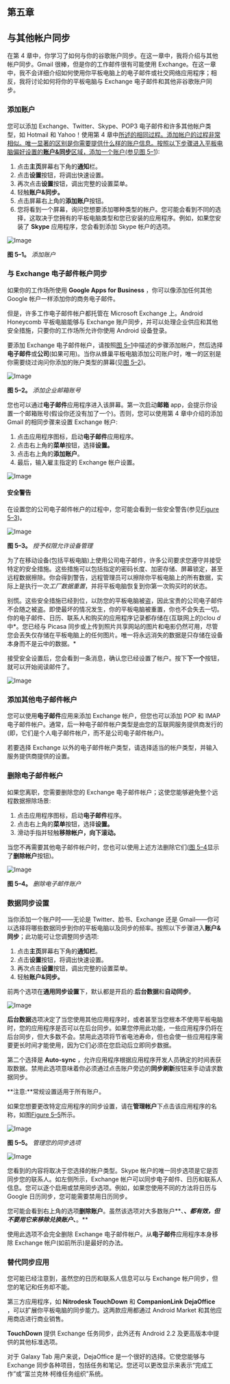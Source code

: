 ## 第五章

## 与其他帐户同步

在第 4 章中，你学习了如何与你的谷歌账户同步。在这一章中，我将介绍与其他帐户同步。Gmail 很棒，但是你的工作邮件很有可能使用 Exchange。在这一章中，我不会详细介绍如何使用你平板电脑上的电子邮件或社交网络应用程序；相反，我将讨论如何将你的平板电脑与 Exchange 电子邮件和其他非谷歌账户同步。

### 添加账户

您可以添加 Exchange、Twitter、Skype、POP3 电子邮件和许多其他帐户类型，如 Hotmail 和 Yahoo！使用第 4 章中[所述的相同过程。添加帐户的过程非常相似。唯一显著的区别是你需要提供什么样的账户信息。按照以下步骤进入平板电脑偏好设置的**账户&同步**区域，添加一个账户(参见](04.html#ch4)[图 5–1](#fig_5_1)):

1.  点击**主页**屏幕右下角的**通知**栏。
2.  点击**设置**按钮，将调出快速设置。
3.  再次点击**设置**按钮，调出完整的设置菜单。
4.  轻触**账户&同步。**
5.  点击屏幕右上角的**添加账户**按钮。
6.  您将看到一个屏幕，询问您想要添加哪种类型的帐户。您可能会看到不同的选择，这取决于您拥有的平板电脑类型和您已安装的应用程序。例如，如果您安装了 **Skype** 应用程序，您会看到添加 Skype 帐户的选项。

![Image](img/0501.jpg)

**图 5–1。** *添加账户*

### 与 Exchange 电子邮件帐户同步

如果你的工作场所使用 **Google Apps for Business** ，你可以像添加任何其他 Google 帐户一样添加你的商务电子邮件。

但是，许多工作电子邮件帐户都托管在 Microsoft Exchange 上。Android Honeycomb 平板电脑能够与 Exchange 账户同步，并可以处理企业供应和其他安全措施，只要你的工作场所允许你使用 Android 设备登录。

要添加 Exchange 电子邮件帐户，请按照[图 5–1](#fig_5_1)中描述的步骤添加帐户，然后选择**电子邮件**或**公司**(如果可用)。当你从蜂巢平板电脑添加公司账户时，唯一的区别是你需要绕过询问你添加的账户类型的屏幕(见[图 5–2](#fig_5_2))。

![Image](img/0502.jpg)

**图 5–2。** *添加企业邮箱账号*

您也可以通过**电子邮件**应用程序进入该屏幕。第一次启动**邮箱** app，会提示你设置一个邮箱账号(假设你还没有加了一个)。否则，您可以使用第 4 章中介绍的添加 Gmail 的相同步骤来设置 Exchange 帐户:

1.  点击应用程序图标，启动**电子邮件**应用程序。
2.  点击右上角的**菜单**按钮，选择**设置。**
3.  点击右上角的**添加账户**。
4.  最后，输入雇主指定的 Exchange 帐户设置。

![Image](img/U0501.jpg)

#### 安全警告

在设置您的公司电子邮件帐户的过程中，您可能会看到一些安全警告(参见[Figure 5–3](#fig_5_3))。

![Image](img/0503.jpg)

**图 5–3。** *授予权限允许设备管理*

为了在移动设备(包括平板电脑)上使用公司电子邮件，许多公司要求您遵守并接受特定的安全措施。这些措施可以包括指定的密码长度、加密存储、屏幕锁定，甚至远程数据擦除。你会得到警告，远程管理员可以擦除你平板电脑上的所有数据，实际上是执行一次*工厂数据重置*，并将平板电脑恢复到你第一次购买时的状态。

别慌。这些安全措施已经到位，以防您的平板电脑被盗，因此宝贵的公司电子邮件不会随之被盗。即使最坏的情况发生，你的平板电脑被重置，你也不会失去一切。你的电子邮件、日历、联系人和购买的应用程序记录都存储在(互联网上的)clou *d* 中*。您已经与 Picasa 同步或上传到照片共享网站的图片和电影仍然可用，尽管您会丢失仅存储在平板电脑上的任何图片。唯一将永远消失的数据是只存储在设备本身而不是云中的数据。*

接受安全设置后，您会看到一条消息，确认您已经设置了帐户。按下**下一个**按钮，就可以开始阅读邮件了。

![Image](img/U0502.jpg)

### 添加其他电子邮件帐户

您可以使用**电子邮件**应用来添加 Exchange 帐户，但您也可以添加 POP 和 IMAP 电子邮件帐户。通常，后一种电子邮件帐户类型是由您的互联网服务提供商发行的(即，它们是个人电子邮件帐户，而不是公司电子邮件帐户)。

若要选择 Exchange 以外的电子邮件帐户类型，请选择适当的帐户类型，并输入服务提供商提供的设置。

### 删除电子邮件帐户

如果您离职，您需要删除您的 Exchange 电子邮件帐户；这使您能够避免整个远程数据擦除场景:

1.  点击应用程序图标，启动**电子邮件**程序。
2.  点击右上角的**菜单**按钮，选择**设置。**
3.  滑动手指并轻触**移除帐户，向下滚动。**

当您不再需要其他电子邮件帐户时，您也可以使用上述方法删除它们([图 5–4](#fig_5_4)显示了**删除帐户**按钮)。

![Image](img/0504.jpg)

**图 5–4。** *删除电子邮件账户*

### 数据同步设置

当你添加一个账户时——无论是 Twitter、脸书、Exchange 还是 Gmail——你可以选择将哪些数据同步到你的平板电脑以及同步的频率。按照以下步骤进入**账户&同步**；此功能可让您调整同步选项:

1.  点击**主页**屏幕右下角的**通知栏**。
2.  点击**设置**按钮，将调出快速设置。
3.  再次点击**设置**按钮，调出完整的设置菜单。
4.  轻触**账户&同步。**

前两个选项在**通用同步设置**下，默认都是开启的:**后台数据**和**自动同步**。

![Image](img/U0503.jpg)

**后台数据**选项决定了当您使用其他应用程序时，或者甚至当您根本不使用平板电脑时，您的应用程序是否可以在后台同步。如果您停用此功能，一些应用程序仍将在后台同步，但大多数不会。禁用此选项将节省电池寿命，但也会使一些应用程序需要更长时间才能使用，因为它们必须在您启动后立即同步数据。

第二个选择是 **Auto-sync** ，允许应用程序根据应用程序开发人员确定的时间表获取数据。禁用此选项意味着你必须通过点击账户旁边的**同步刷新**按钮来手动请求数据同步。

**注意:**常规设置适用于所有账户。

如果您想要更改特定应用程序的同步设置，请在**管理帐户**下点击该应用程序的名称，如图[Figure 5–5](#fig_5_5)所示。

![Image](img/0505.jpg)

**图 5–5。** *管理您的同步选项*

![Image](img/U0504.jpg)

您看到的内容将取决于您选择的帐户类型。Skype 帐户的唯一同步选项是它是否同步您的联系人。如左侧所示，Exchange 帐户可以同步电子邮件、日历和联系人信息。您可以逐个启用或禁用同步选项。例如，如果您使用不同的方法将日历与 Google 日历同步，您可能需要禁用日历同步。

您可能会看到右上角的选项**删除账户**。虽然该选项对大多数账户**、**、*都有效，但不要用它来移除兑换账户*、**。**

使用此选项不会完全删除 Exchange 电子邮件帐户。从**电子邮件**应用程序本身移除 Exchange 帐户(如前所示)是最好的办法。

### 替代同步应用

您可能已经注意到，虽然您的日历和联系人信息可以与 Exchange 帐户同步，但您的笔记和任务却不能。

第三方应用程序，如 **Nitrodesk TouchDown** 和 **CompanionLink DejaOffice** ，可以扩展你平板电脑的同步能力。这两款应用都通过 Android Market 和其他应用商店进行商业销售。

**TouchDown** 提供 Exchange 任务同步，此外还有 Android 2.2 及更高版本中提供的其他标准选项。

对于 Galaxy Tab 用户来说，DejaOffice 是一个很好的选择。它使您能够与 Exchange 同步各种项目，包括任务和笔记。您还可以更改显示来表示“完成工作”或“富兰克林·柯维任务组织”系统。